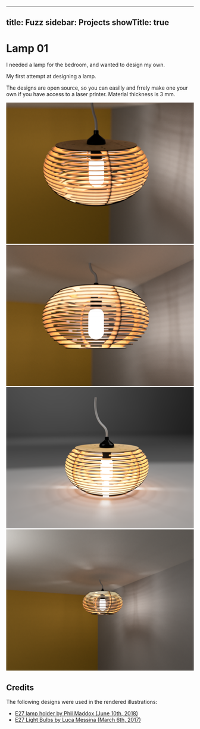 
---
title: Fuzz
sidebar: Projects
showTitle: true
---

# Lamp 01

I needed a lamp for the bedroom, and wanted to design my own.

My first attempt at designing a lamp.

The designs are open source, so you can easilly and frrely make one your own if you have access to a laser printer. Material thickness is 3 mm.

![img](renderings/01.PNG "img")
![img](renderings/02.PNG "img")
![img](renderings/04.PNG "img")
![img](renderings/03.PNG "img")

## Credits
The following designs were used in the rendered illustrations:
- [E27 lamp holder by Phil Maddox (June 10th, 2018)](https://grabcad.com/library/e27-lamp-holder-1)
- [E27 Light Bulbs by Luca Messina (March 6th, 2017)](https://grabcad.com/library/e27-light-bulbs-1)
